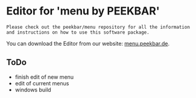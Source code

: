 # Editor for 'menu by PEEKBAR'

```Please check out the peekbar/menu repository for all the information and instructions on how to use this software package.```

You can download the Editor from our website: [menu.peekbar.de](https://menu.peekbar.de).

## ToDo
- finish edit of new menu
- edit of current menus
- windows build